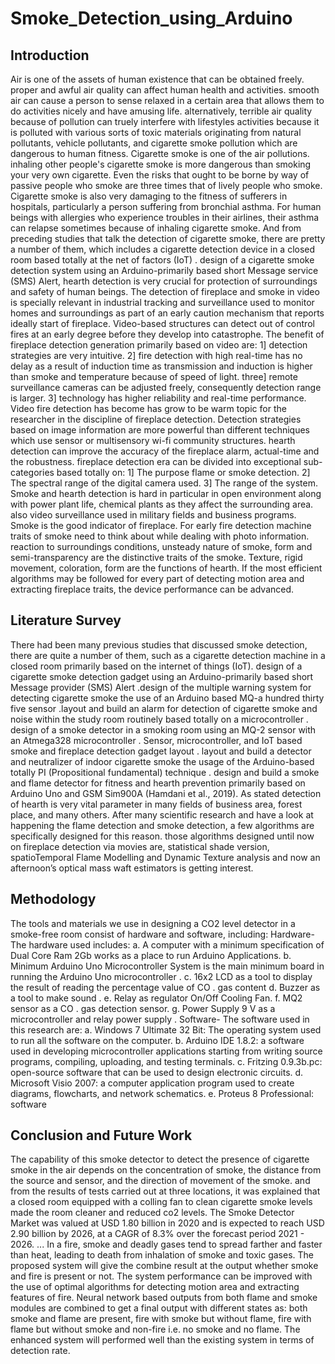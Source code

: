 # Smoke_Detection_using_Arduino
## Introduction  
Air is one of the assets of human existence that can be obtained freely. proper and awful air quality can affect human health and activities. smooth air can cause a person to sense relaxed in a certain area that allows them to do activities nicely and have amusing life. alternatively, terrible air quality because of pollution can truely interfere with lifestyles activities because it is polluted with various sorts of toxic materials originating from natural pollutants, vehicle pollutants, and cigarette smoke pollution which are dangerous to human fitness. Cigarette smoke is one of the air pollutions. inhaling other people's cigarette smoke is more dangerous than smoking your very own cigarette. Even the risks that ought to be borne by way of passive people who smoke are three times that of lively people who smoke. Cigarette smoke is also very damaging to the fitness of sufferers in hospitals, particularly a person suffering from bronchial asthma. For human beings with allergies who experience troubles in their airlines, their asthma can relapse sometimes because of inhaling cigarette smoke. And from preceding studies that talk the detection of cigarette smoke, there are pretty a number of them, which includes a cigarette detection device in a closed room based totally at the net of factors (IoT) . design of a cigarette smoke detection system using an Arduino-primarily based short Message service (SMS) Alert, hearth detection is very crucial for protection of surroundings and safety of human beings. The detection of fireplace and smoke in video is specially relevant in industrial tracking and surveillance used to monitor homes and surroundings as part of an early caution mechanism that reports ideally start of fireplace. Video-based structures can detect out of control fires at an early degree before they develop into catastrophe. The benefit of fireplace detection generation primarily based on video are:
1] detection strategies are very intuitive. 
2] fire detection with high real-time has no delay as a result of induction time as transmission and induction is higher than smoke and temperature because of speed of light. three] remote surveillance cameras can be adjusted freely, consequently detection range is larger. 
3] technology has higher reliability and real-time performance. 
Video fire detection has become has grow to be warm topic for the researcher in the discipline of fireplace detection. Detection strategies based on image information are more powerful than different techniques which use sensor or multisensory wi-fi community structures. hearth detection can improve the accuracy of the fireplace alarm, actual-time and the robustness. fireplace detection era can be divided into exceptional sub-categories based totally on: 
1] The purpose flame or smoke detection.
2] The spectral range of the digital camera used.
3] The range of the system. Smoke and hearth detection is hard in particular in open environment along with power plant life, chemical plants as they affect the surrounding area. also video surveillance used in military fields and business programs. 
Smoke is the good indicator of fireplace. For early fire detection machine traits of smoke need to think about while dealing with photo information. reaction to surroundings conditions, unsteady nature of smoke, form and semi-transparency are the distinctive traits of the smoke. Texture, rigid movement, coloration, form are the functions of hearth. If the most efficient algorithms may be followed for every part of detecting motion area and extracting fireplace traits, the device performance can be advanced.




## Literature Survey
There had been many previous studies that discussed smoke detection, there are quite a number of them, such as a cigarette detection machine in a closed room primarily based on the internet of things (IoT). design of a cigarette smoke detection gadget using an Arduino-primarily based short Message provider (SMS) Alert .design of the multiple warning system for detecting cigarette smoke the use of an Arduino based MQ-a hundred thirty five sensor .layout and build an alarm for detection of cigarette smoke and noise within the study room routinely based totally on a microcontroller . design of a smoke detector in a smoking room using an MQ-2 sensor with an Atmega328 microcontroller . Sensor, microcontroller, and IoT based smoke and fireplace detection gadget layout . layout and build a detector and neutralizer of indoor cigarette smoke the usage of the Arduino-based totally PI (Propositional fundamental) technique . design and build a smoke and flame detector for fitness and hearth prevention primarily based on Arduino Uno and GSM Sim900A (Hamdani et al., 2019). As stated detection of hearth is very vital parameter in many fields of business area, forest place, and many others. After many scientific research and have a look at happening the flame detection and smoke detection, a few algorithms are specifically designed for this reason. those algorithms designed until now on fireplace detection via movies are, statistical shade version, spatioTemporal Flame Modelling and Dynamic Texture analysis and now an afternoon’s optical mass waft estimators is getting interest.




## Methodology
The tools and materials we use in designing a CO2 level detector in a smoke-free room consist of hardware and software, including:
 Hardware-
The hardware used includes: 
a. A computer with a minimum specification of Dual Core Ram 2Gb works as a place to run Arduino Applications.
 b. Minimum Arduino Uno Microcontroller System is the main minimum board in running the Arduino Uno microcontroller .
c. 16x2 LCD as a tool to display the result of reading the percentage value of CO . gas content
 d. Buzzer as a tool to make sound .
e. Relay as regulator On/Off Cooling Fan.
 f. MQ2 sensor as a CO . gas detection sensor.
 g. Power Supply 9 V as a microcontroller and relay power supply .
Software- 
The software used in this research are:
 a. Windows 7 Ultimate 32 Bit: The operating system used to run all the software on the computer.
 b. Arduino IDE 1.8.2: a software used in developing microcontroller applications starting from writing source programs, compiling, uploading, and testing terminals.
 c. Fritzing 0.9.3b.pc: open-source software that can be used to design electronic circuits.
 d. Microsoft Visio 2007: a computer application program used to create diagrams, flowcharts, and network schematics. 
e. Proteus 8 Professional: software



## Conclusion and Future Work
The capability of this smoke detector to detect the presence of cigarette smoke in the air depends on the concentration of smoke, the distance from the source and sensor, and the direction of movement of the smoke. and from the results of tests carried out at three locations, it was explained that a closed room equipped with a colling fan to clean cigarette smoke levels made the room cleaner and reduced co2 levels.
The Smoke Detector Market was valued at USD 1.80 billion in 2020 and is expected to reach USD 2.90 billion by 2026, at a CAGR of 8.3% over the forecast period 2021 - 2026. ... In a fire, smoke and deadly gases tend to spread farther and faster than heat, leading to death from inhalation of smoke and toxic gases. The proposed system will give the combine result at the output whether smoke and fire is present or not. The system performance can be improved with the use of optimal algorithms for detecting motion area and extracting features of fire. Neural network based outputs from both flame and smoke modules are combined to get a final output with different states as: both smoke and flame are present, fire with smoke but without flame, fire with flame but without smoke and non-fire i.e. no smoke and no flame. The enhanced system will performed well than the existing system in terms of detection rate.

